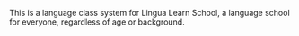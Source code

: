 This is a language class system for Lingua Learn School, a language school for everyone, regardless of age or background.
